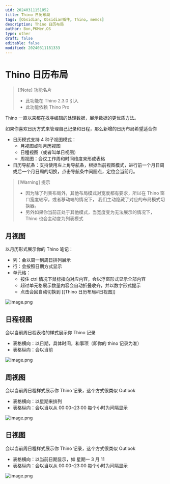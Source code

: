 ```yaml
---
uid: 20240311151852
title: Thino 日历布局
tags: [Obsidian, Obsidian插件, Thino, memos]
description: Thino 日历布局
author: Bon,PKMer,OS
type: other
draft: false
editable: false
modified: 20240311181333
---
```


# Thino 日历布局

> [!Note] 功能名片
> - 此功能在 Thino 2.3.0 引入
> - 此功能依赖 Thino Pro

Thino 一直以来都在找寻编辑的处理数据，展示数据的更优质方法。

如果你喜欢日历方式来管理自己记录和日程，那么新增的日历布局希望适合你

- 日历模式支持 4 种子视图模式：
	- 月视图或叫月历视图
	- 日程视图（或者叫单日视图）
	- 周视图：会议工作周和时间维度来形成表格
- 日历导航条：支持使用左上角导航条，根据当前视图模式，进行前一个月日周或后一个月日周的切换，点击导航条中间圆点，定位会当前月。

>[!Warning] 提示
>- 因为除了列表布局外，其他布局模式对宽度都有要求，所以在 Thino 窗口宽度较窄，或者移动端的情况下， 我们主动隐藏了对应的布局模式切换器。
>- 另外如果你当前正处于其他模式，当宽度变为无法展示的情况下，Thino 也会主动变为列表模式

## 月视图

以月历形式展示你的 Thino 笔记：

- 列：会以周一到周日排列展示
- 行：会按照日期方式显示
- 单元格：
	- 按住 ctrl 情况下鼠标指向对应内容，会以浮窗形式显示全部内容
	- 超过单元格展示数量内容会自动折叠收齐，并以数字形式提示
	- 点击会回自动切换到 [[Thino 日历布局#日视图]]

![image.png](https://cdn.pkmer.cn/images/20240311172836.png!pkmer)

## 日程视图

会以当前周日程表格的样式展示你 Thino 记录

- 表格横向：以日期，具体时间，和事项（即你的 thino 记录为准）
- 表格纵向：会以当前

![image.png](https://cdn.pkmer.cn/images/20240311174244.png!pkmer)

## 周视图

会以当前周日程样式展示你 Thino 记录，这个方式很类似 Outlook

- 表格横向：以星期来排列
- 表格纵向：会以当以从 00:00~23:00 每个小时为间隔显示

![image.png](https://cdn.pkmer.cn/images/20240311174707.png!pkmer)

## 日视图

会以当前周日程样式展示你 Thino 记录，这个方式很类似 Outlook

- 表格横向：以当前日期显示，如 星期一 3 月 11
- 表格纵向：会以当以从 00:00~23:00 每个小时为间隔显示

![image.png](https://cdn.pkmer.cn/images/20240311174717.png!pkmer)
